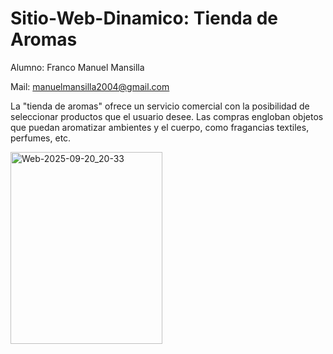 # Sitio-Web-Dinamico: Tienda de Aromas
Alumno: Franco Manuel Mansilla

Mail: manuelmansilla2004@gmail.com

La "tienda de aromas" ofrece un servicio comercial con la posibilidad de seleccionar productos que el usuario desee. Las compras engloban objetos que puedan aromatizar ambientes y el cuerpo, como fragancias textiles, perfumes, etc.

<img width="243" height="307" alt="Web-2025-09-20_20-33" src="https://github.com/user-attachments/assets/423dafc1-559d-48ad-9ea7-3e49175c1d4a" />
